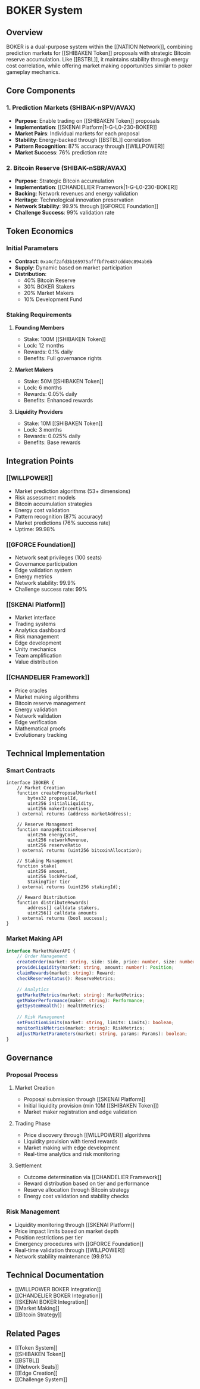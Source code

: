 # BOKER System

## Overview
BOKER is a dual-purpose system within the [[NATION Network]], combining prediction markets for [[SHIBAKEN Token]] proposals with strategic Bitcoin reserve accumulation. Like [[BSTBL]], it maintains stability through energy cost correlation, while offering market making opportunities similar to poker gameplay mechanics.

## Core Components

### 1. Prediction Markets (SHIBAK-nSPV/AVAX)
- **Purpose**: Enable trading on [[SHIBAKEN Token]] proposals
- **Implementation**: [[SKENAI Platform|1-G-L0-230-BOKER]]
- **Market Pairs**: Individual markets for each proposal
- **Stability**: Energy-backed through [[BSTBL]] correlation
- **Pattern Recognition**: 87% accuracy through [[WILLPOWER]]
- **Market Success**: 76% prediction rate

### 2. Bitcoin Reserve (SHIBAK-nSBR/AVAX)
- **Purpose**: Strategic Bitcoin accumulation
- **Implementation**: [[CHANDELIER Framework|1-G-L0-230-BOKER]]
- **Backing**: Network revenues and energy validation
- **Heritage**: Technological innovation preservation
- **Network Stability**: 99.9% through [[GFORCE Foundation]]
- **Challenge Success**: 99% validation rate

## Token Economics

### Initial Parameters
- **Contract**: `0xa4cf2afd3b165975afffbf7e487cdd40c894ab6b`
- **Supply**: Dynamic based on market participation
- **Distribution**:
  * 40% Bitcoin Reserve
  * 30% BOKER Stakers
  * 20% Market Makers
  * 10% Development Fund

### Staking Requirements
1. **Founding Members**
   - Stake: 100M [[SHIBAKEN Token]]
   - Lock: 12 months
   - Rewards: 0.1% daily
   - Benefits: Full governance rights

2. **Market Makers**
   - Stake: 50M [[SHIBAKEN Token]]
   - Lock: 6 months
   - Rewards: 0.05% daily
   - Benefits: Enhanced rewards

3. **Liquidity Providers**
   - Stake: 10M [[SHIBAKEN Token]]
   - Lock: 3 months
   - Rewards: 0.025% daily
   - Benefits: Base rewards

## Integration Points

### [[WILLPOWER]]
- Market prediction algorithms (53+ dimensions)
- Risk assessment models
- Bitcoin accumulation strategies
- Energy cost validation
- Pattern recognition (87% accuracy)
- Market predictions (76% success rate)
- Uptime: 99.98%

### [[GFORCE Foundation]]
- Network seat privileges (100 seats)
- Governance participation
- Edge validation system
- Energy metrics
- Network stability: 99.9%
- Challenge success rate: 99%

### [[SKENAI Platform]]
- Market interface
- Trading systems
- Analytics dashboard
- Risk management
- Edge development
- Unity mechanics
- Team amplification
- Value distribution

### [[CHANDELIER Framework]]
- Price oracles
- Market making algorithms
- Bitcoin reserve management
- Energy validation
- Network validation
- Edge verification
- Mathematical proofs
- Evolutionary tracking

## Technical Implementation

### Smart Contracts
```solidity
interface IBOKER {
    // Market Creation
    function createProposalMarket(
        bytes32 proposalId,
        uint256 initialLiquidity,
        uint256 makerIncentives
    ) external returns (address marketAddress);

    // Reserve Management
    function manageBitcoinReserve(
        uint256 energyCost,
        uint256 networkRevenue,
        uint256 reserveRatio
    ) external returns (uint256 bitcoinAllocation);

    // Staking Management
    function stake(
        uint256 amount,
        uint256 lockPeriod,
        StakingTier tier
    ) external returns (uint256 stakingId);

    // Reward Distribution
    function distributeRewards(
        address[] calldata stakers,
        uint256[] calldata amounts
    ) external returns (bool success);
}
```

### Market Making API
```typescript
interface MarketMakerAPI {
    // Order Management
    createOrder(market: string, side: Side, price: number, size: number): Order;
    provideLiquidity(market: string, amount: number): Position;
    claimRewards(market: string): Reward;
    checkReserveStatus(): ReserveMetrics;

    // Analytics
    getMarketMetrics(market: string): MarketMetrics;
    getMakerPerformance(maker: string): Performance;
    getSystemHealth(): HealthMetrics;
    
    // Risk Management
    setPositionLimits(market: string, limits: Limits): boolean;
    monitorRiskMetrics(market: string): RiskMetrics;
    adjustMarketParameters(market: string, params: Params): boolean;
}
```

## Governance

### Proposal Process
1. Market Creation
   - Proposal submission through [[SKENAI Platform]]
   - Initial liquidity provision (min 10M [[SHIBAKEN Token]])
   - Market maker registration and edge validation

2. Trading Phase
   - Price discovery through [[WILLPOWER]] algorithms
   - Liquidity provision with tiered rewards
   - Market making with edge development
   - Real-time analytics and risk monitoring

3. Settlement
   - Outcome determination via [[CHANDELIER Framework]]
   - Reward distribution based on tier and performance
   - Reserve allocation through Bitcoin strategy
   - Energy cost validation and stability checks

### Risk Management
- Liquidity monitoring through [[SKENAI Platform]]
- Price impact limits based on market depth
- Position restrictions per tier
- Emergency procedures with [[GFORCE Foundation]]
- Real-time validation through [[WILLPOWER]]
- Network stability maintenance (99.9%)

## Technical Documentation
- [[WILLPOWER BOKER Integration]]
- [[CHANDELIER BOKER Integration]]
- [[SKENAI BOKER Integration]]
- [[Market Making]]
- [[Bitcoin Strategy]]

## Related Pages
- [[Token System]]
- [[SHIBAKEN Token]]
- [[BSTBL]]
- [[Network Seats]]
- [[Edge Creation]]
- [[Challenge System]]
